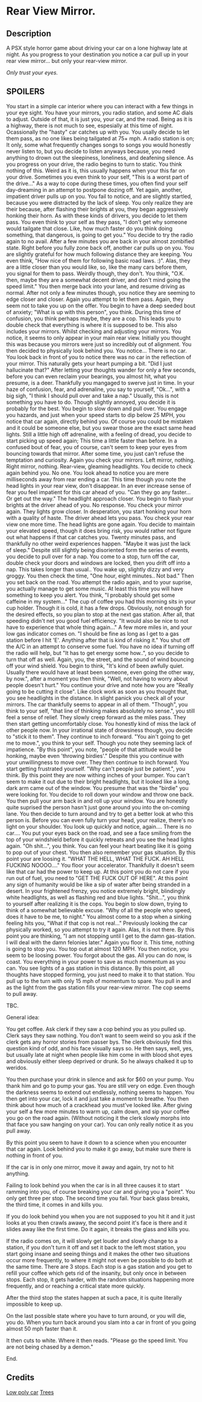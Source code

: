 # Rear View Mirror.

## Description

A PSX style horror game about driving your car on a lone highway late at night. As you progress to your destination you notice a car pull up in your rear view mirror... but only your rear-view mirror. 

*Only trust your eyes.*

## SPOILERS

You start in a simple car interior where you can interact with a few things in your eye sight. You have your mirrors, you radio station, and some AC dials to adjust. Outside of that, it is just you, your car, and the road. Being as it is a highway, there is not much to see, espesially at this time of night. Ocassionally the "hasty" car catches up with you. You usally decide to let them pass, as no one likes being tailgated at 75+ mph. A radio station is on; It only, some what frequently changes songs to songs you would honestly never listen to, but you decide to listen anyways because, you need anything to drown out the sleepiness, loneliness, and deafening silence. As you progress on your drive, the radio begins to turn to static. You think nothing of this. Weird as it is, this usually happens when your this far on your drive. Sometimes you even think to your self, "This is a worst part of the drive..." As a way to cope during these times, you often find your self day-dreaming in an attempt to postpone dozing off. Yet again, another, impatient driver pulls up on you. You fail to notice, and are slightly startled, because you were distracted by the lack of sleep. You only realize they are their because, after flashing their brights at you, they began aggressively honking their horn. As with these kinds of drivers, you decide to let them pass. You even think to your self as they pass, "I don't get why someone would tailgate that close. Like, how much faster do you think doing something, that dangerous, is going to get you." You decide to try the radio again to no avail. After a few minutes you are back in your almost zombified state. Right before you fully zone back off, another car pulls up on you. You are slightly grateful for how much following distance they are keeping. You even think, "How nice of them for following basic road laws. :)". Alas, they are a little closer than you would like, so, like the many cars before them, you signal for them to pass. Weirdly though, they don't. You think, "O.K. then, maybe they are a somewhat decent driver, and don't mind going the speed limit." You then merge back into your lane, and resume driving as normal. After not only a few minutes though, you notice they are seeming to edge closer and closer. Again you attempt to let them pass. Again, they seem not to take you up on the offer. You begin to have a deep seeded bout of anxiety; "What is up with this person", you think. During this time of confusion, you think perhaps maybe, they are a cop. This leads you to double check that everything is where it is supposed to be. This also includes your mirrors. Whilst checking and adjusting your mirrors. You notice, it seems to only appear in your main rear view. Initially you thought this was because you mirrors were just so incredibly out of alignment. You then decided to physically look behind you. You notice... There is no car. You look back in front of you to notice there was no car in the reflection of your mirror. This naturally gets your heart pumping a bit. "Did I just hallucinate that?" After letting your thoughts wander for only a few seconds, before you can even reclaim your bearings, you almost hit, what you presume, is a deer. Thankfully you mangaged to swerve just in time. In your haze of confusion, fear, and adrenaline, you say to yourself, "Ok...", with a big sigh, "I think I should pull over and take a nap." Usually, this is not something you have to do. Though slightly annoyed, you decide it is probably for the best. You begin to slow down and pull over. You engage you hazards, and just when your speed starts to dip below 25 MPH, you notice that car again, directly behind you. Of course you could be mistaken and it could be someone else, but you swear those are the exact same head lights. Still a little high off adrenaline, with a feeling of dread, you decide to start picking up speed again; This time a little faster than before. In a confused bout of fear, you of course, can't seem to keep your eyes from bouncing towards that mirror. After some time, you just can't refuse the temptation and curiosity. Again you check your mirrors. Left mirror, nothing. Right mirror, nothing. Rear-view, gleaming headlights. You decide to check again behind you. No one. You look ahead to notice you are mere milliseconds away from rear ending a car. This time though you note the head lights in your rear view, don't disappear. In an ever increase sense of fear you feel impatient for this car ahead of you. "Can they go any faster... Or get out the way." The headlight approach closer. You begin to flash your brights at the driver ahead of you. No response. You check your mirror again. They lights grow closer. In desperation, you start honking your horn with a quality of haste. The driver ahead lets you pass. You check your rear view one more time. The head lights are gone again. You decide to maintain your elevated speed, though it does bring risk, you would rather not figure out what happens if that car catches you. Twenty minutes pass, and thankfully no other weird experiences happen. "Maybe it was just the lack of sleep." Despite still slightly being disoriented form the series of events, you decide to pull over for a nap. You come to a stop, turn off the car, double check your doors and windows are locked, then you drift off into a nap. This takes longer than usual.. You wake up, slightly dizzy and very groggy. You then check the time, "One hour, eight minutes.. Not bad." Then you set back on the road. You attempt the radio again, and to your suprise, you actually manage to get some music. At least this time you will have something to keep you alert. You think, "I probably should get some caffeine in my system..." The cup of coffee you had this morning sits in your cup holder. Though it is cold, it has a few drops. Obviously, not enough for the desired effects, so you plan to stop at the next gas station. After all, that speeding didn't net you good fuel efficiency. "It would also be nice to not have to experience that whole thing again..." A few more miles in, and your low gas indicator comes on. "I should be fine as long as I get to a gas station before I hit 'E'. Anything after that is kind of risking it." You shut off the A/C in an attempt to conserve some fuel. You have no idea if turning off the radio will help, but "It has to get energy some how..", so you decide to turn that off as well. Again, you, the street, and the sound of wind bouncing off your wind shield. You begin to think, "It's kind of been awfully quiet. Usually there would have at least been someone, even going the other way, by now.", after a moment you then think, "Well, not having to worry about people doesn't hurt." You continue your drive and note how you are "Really going to be cutting it close". Like clock work as soon as you thought that, you see headlights in the distance. In slight panick you check all of your mirrors. The car thankfully seems to appear in all of them. "Though", you think to your self, "that line of thinking makes absolutely no sense.", you still feel a sense of relief. They slowly creep forward as the miles pass. They then start getting uncomfortably close. You honestly kind of miss the lack of other people now. In your irrational state of drowsiness though, you decide to "stick it to them". They continue to inch forward. "You ain't going to get me to move.", you think to your self. Though you note they seeming lack of impatience. "By this point", you note, "people of that attitude would be honking, maybe even 'throwing birdies'." Despite this you continue with your unwillingness to move over. They then continue to inch forward. You start getting frustrated yourself. "Why can't people just be patient.", you think. By this point they are now withing inches of your bumper. You can't seem to make it out due to their bright headlights, but it looked like a long, dark arm came out of the window. You presume that was the "birdie" you were looking for. You decide to roll down your window and throw one back. You then pull your arm back in and roll up your window. You are honestly quite suprised the person hasn't just gone around you into the on-coming lane. You then decide to turn around and try to get a better look at who this person is. Before you can even fully turn your head, your realize, there's no light on your shoulder. You look up quickly and notice, again.... There is no car.... You put your eyes back on the road, and see a face smiling from the top of your windshield before it quickly retreats and you see the head lights again. "Oh shit...", you think. You can feel your heart beating like it is going to pop out of your chest. You then also remember your gas situation. By this point your are loosing it. "WHAT THE HELL, WHAT THE FUCK. AH HELL FUCKING NOOOO...." You floor your accelerator. Thankfully it doesn't seem like that car had the power to keep up. At this point you do not care if you run out of fuel, you need to "GET THE FUCK OUT OF HERE". At this point any sign of humanity would be like a sip of water after being stranded in a desert. In your frightened frenzy, you notice extremely bright, blindingly white headlights, as well as flashing red and blue lights. "Shit...", you think to yourself after realizing it is the cops. You begin to slow down, trying to think of a somewhat believable excuse. "Why of all the people who speed, does it have to be me, to night." You almost come to a stop when a sinking feeling hits you, "What if that cop is not real..." Previously looking the car physically worked, so you attempt to try it again. Alas, it is not there. By this point you are thinking, "I am not stopping until I get to the damn gas-station. I will deal with the damn felonies later." Again you floor it. This time, nothing is going to stop you. You top out at almost 120 MPH. You then notice, you seem to be loosing power. You forgot about the gas. All you can do now, is coast. You everything in your power to save as much momentum as you can. You see lights of a gas station in this distance. By this point, all thoughts have stopped forming, you just need to make it to that station. You pull up to the turn with only 15 mph of momentum to spare. You pull in and as the light from the gas station fills your rear-view mirror. The cop seems to pull away.

TBC.

General idea:

You get coffee.
Ask clerk if they saw a cop behind you as you pulled up.
Clerk says they saw nothing.
You don't want to seem weird so you ask if the clerk gets any horror stories from passer bys.
The clerk obviously find this question kind of odd, and his face visually says so.
He then says, well, yes, but usually late at night when people like him come in with blood shot eyes and obviously either sleep deprived or drunk.
So he always chalked it up to weridos.

You then purchase your drink in silence and ask for $60 on your pump. You thank him and go to pump your gas.
You are still very on edge. Even though the darkness seems to extend out endlessly, nothing seems to happen.
You then get into your car, lock it and just take a moment to breathe. You then think about how much of a crackhead you must've looked like.
After giving your self a few more minutes to warm up, calm down, and sip your coffee you go on the road again. (Without noticing it the clerk slowly morphs into that face you saw hanging on your car). You can only really notice it as you pull away.

By this point you seem to have it down to a science when you encounter that car again. Look behind you to make it go away, but make sure there is nothing in front of you.

If the car is in only one mirror, move it away and again, try not to hit anything.

Failing to look behind you when the car is in all three causes it to start ramming into you, of course breaking your car and giving you a "point". You only get three per stop. The second time you fail. Your back glass breaks, the third time, it comes in and kills you.

If you do look behind you when you are not supposed to you hit it and it just looks at you then crawls awawy, the second point it's face is there and it slides away like the first time. Do it again, it breaks the glass and kills you.

If the radio comes on, it will slowly get louder and slowly change to a station, if you don't turn it off and set it back to the left most station, you start going insane and seeing things and it makes the other two situations occur more frequently, to where it might not even be possible to do both at the same time. There are 3 stops. Each stop is a gas station and you get to refill your coffee which gets rid of the insanity, but only once in between stops. Each stop, it gets harder, with the random situations happening more frequently, and or reaching a critical state more quickly.

After the third stop the states happen at such a pace, it is quite literally impossible to keep up.

On the last possible state where you have to turn around, or you will die, you do.
When you turn back around you slam into a car in front of you going almost 50 mph faster than it.

It then cuts to white. Where it then reads. "Please go the speed limit. You are not being chased by a demon."

End.


## Credits

[Low poly car](https://bricchi-games.itch.io/retro-car-with-interior)
[Trees](https://elegantcrow.itch.io/psx-retro-style-tree-pack)
